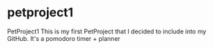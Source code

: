 # petproject1
PetProject1
This is my first PetProject that I decided to include into my GitHub. It's a pomodoro timer + planner
